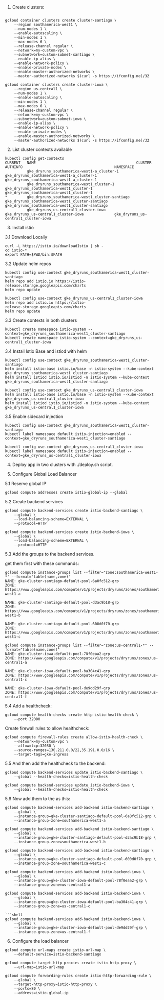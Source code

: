

1. Create clusters: 

```shell

gcloud container clusters create cluster-santiago \
    --region southamerica-west1 \
    --num-nodes 1 \
    --enable-autoscaling \
    --min-nodes 1 \
    --max-nodes 6 \
    --release-channel regular \
    --network=my-custom-vpc \
    --subnetwork=custom-subnet-santiago \
    --enable-ip-alias \
    --enable-network-policy \
    --enable-private-nodes \
    --enable-master-authorized-networks \
    --master-authorized-networks $(curl -s https://ifconfig.me)/32
```

```shell
gcloud container clusters create cluster-iowa \
    --region us-central1 \
    --num-nodes 1 \
    --enable-autoscaling \
    --min-nodes 1 \
    --max-nodes 6 \
    --release-channel regular \
    --network=my-custom-vpc \
    --subnetwork=custom-subnet-iowa \
    --enable-ip-alias \
    --enable-network-policy \
    --enable-private-nodes \
    --enable-master-authorized-networks \
    --master-authorized-networks $(curl -s https://ifconfig.me)/32
```

2. List cluster contexts available

```shell
kubectl config get-contexts
CURRENT   NAME                                              CLUSTER                                           AUTHINFO                                          NAMESPACE
          gke_dryruns_southamerica-west1-a_cluster-1        gke_dryruns_southamerica-west1-a_cluster-1        gke_dryruns_southamerica-west1-a_cluster-1        
          gke_dryruns_southamerica-west1_cluster-1          gke_dryruns_southamerica-west1_cluster-1          gke_dryruns_southamerica-west1_cluster-1          
*         gke_dryruns_southamerica-west1_cluster-santiago   gke_dryruns_southamerica-west1_cluster-santiago   gke_dryruns_southamerica-west1_cluster-santiago   
          gke_dryruns_us-central1_cluster-iowa              gke_dryruns_us-central1_cluster-iowa              gke_dryruns_us-central1_cluster-iowa      
```



3. Install istio

3.1 Download Locally

```shell
curl -L https://istio.io/downloadIstio | sh -
cd istio-*
export PATH=$PWD/bin:$PATH
```

3.2 Update helm repos

```shell
kubectl config use-context gke_dryruns_southamerica-west1_cluster-santiago
helm repo add istio.io https://istio-release.storage.googleapis.com/charts
helm repo update
```

```shell
kubectl config use-context gke_dryruns_us-central1_cluster-iowa
helm repo add istio.io https://istio-release.storage.googleapis.com/charts
helm repo update
```

3.3 Create contexts in both clusters

```shell
kubectl create namespace istio-system --context=gke_dryruns_southamerica-west1_cluster-santiago
kubectl create namespace istio-system --context=gke_dryruns_us-central1_cluster-iowa
```

3.4 Install Istio Base and istiod with helm

```shell
kubectl config use-context gke_dryruns_southamerica-west1_cluster-santiago
helm install istio-base istio.io/base -n istio-system --kube-context gke_dryruns_southamerica-west1_cluster-santiago
helm install istiod istio.io/istiod -n istio-system --kube-context gke_dryruns_southamerica-west1_cluster-santiago
```


```shell
kubectl config use-context gke_dryruns_us-central1_cluster-iowa
helm install istio-base istio.io/base -n istio-system --kube-context gke_dryruns_us-central1_cluster-iowa
helm install istiod istio.io/istiod -n istio-system --kube-context gke_dryruns_us-central1_cluster-iowa
```

3.5 Enable sidecard injection

```shell
kubectl config use-context gke_dryruns_southamerica-west1_cluster-santiago
kubectl label namespace default istio-injection=enabled --context=gke_dryruns_southamerica-west1_cluster-santiago
```

```shell
kubectl config use-context gke_dryruns_us-central1_cluster-iowa
kubectl label namespace default istio-injection=enabled --context=gke_dryruns_us-central1_cluster-iowa
```


4. Deploy app in two clusters with ./deploy.sh script. 

5. Configure Global Load Balancer

5.1 Reserve global IP

```shell
gcloud compute addresses create istio-global-ip --global
```

5.2 Create backend services

```shell
gcloud compute backend-services create istio-backend-santiago \
    --global \
    --load-balancing-scheme=EXTERNAL \
    --protocol=HTTP
```

```shell
gcloud compute backend-services create istio-backend-iowa \
    --global \
    --load-balancing-scheme=EXTERNAL \
    --protocol=HTTP
```

5.3 Add the groups to the backend services. 

get them first with these commands: 

```shell
gcloud compute instance-groups list --filter="zone:southamerica-west1-*" --format="table(name,zone)"
NAME: gke-cluster-santiago-default-pool-6a0fc512-grp
ZONE: https://www.googleapis.com/compute/v1/projects/dryruns/zones/southamerica-west1-a

NAME: gke-cluster-santiago-default-pool-d3ac9b18-grp
ZONE: https://www.googleapis.com/compute/v1/projects/dryruns/zones/southamerica-west1-b

NAME: gke-cluster-santiago-default-pool-600d0f70-grp
ZONE: https://www.googleapis.com/compute/v1/projects/dryruns/zones/southamerica-west1-c
```

```shell
gcloud compute instance-groups list --filter="zone:us-central1-*" --format="table(name,zone)"
NAME: gke-cluster-iowa-default-pool-78f0eaa2-grp
ZONE: https://www.googleapis.com/compute/v1/projects/dryruns/zones/us-central1-a

NAME: gke-cluster-iowa-default-pool-ba304c41-grp
ZONE: https://www.googleapis.com/compute/v1/projects/dryruns/zones/us-central1-c

NAME: gke-cluster-iowa-default-pool-de9dd29f-grp
ZONE: https://www.googleapis.com/compute/v1/projects/dryruns/zones/us-central1-f
```


5.4 Add a healthcheck: 

```shell
gcloud compute health-checks create http istio-health-check \
    --port 32080
```

Create firewall rules to allow healthcheck: 

```shell
gcloud compute firewall-rules create allow-istio-health-check \
    --network=my-custom-vpc \
    --allow=tcp:32080 \
    --source-ranges=130.211.0.0/22,35.191.0.0/16 \
    --target-tags=gke-ingress
```


5.5 And then add the healthcheck to the backend: 

```shell
gcloud compute backend-services update istio-backend-santiago \
    --global --health-checks=istio-health-check
```


```shell
gcloud compute backend-services update istio-backend-iowa \
    --global --health-checks=istio-health-check
```

5.6 Now add them to the as this: 

```shell
gcloud compute backend-services add-backend istio-backend-santiago \
    --global \
    --instance-group=gke-cluster-santiago-default-pool-6a0fc512-grp \
    --instance-group-zone=southamerica-west1-a
```

```shell
gcloud compute backend-services add-backend istio-backend-santiago \
    --global \
    --instance-group=gke-cluster-santiago-default-pool-d3ac9b18-grp \
    --instance-group-zone=southamerica-west1-b
```

```shell
gcloud compute backend-services add-backend istio-backend-santiago \
    --global \
    --instance-group=gke-cluster-santiago-default-pool-600d0f70-grp \
    --instance-group-zone=southamerica-west1-c
```

```shell
gcloud compute backend-services add-backend istio-backend-iowa \
    --global \
    --instance-group=gke-cluster-iowa-default-pool-78f0eaa2-grp \
    --instance-group-zone=us-central1-a
```

```shell
gcloud compute backend-services add-backend istio-backend-iowa \
    --global \
    --instance-group=gke-cluster-iowa-default-pool-ba304c41-grp \
    --instance-group-zone=us-central1-c

```shell
gcloud compute backend-services add-backend istio-backend-iowa \
    --global \
    --instance-group=gke-cluster-iowa-default-pool-de9dd29f-grp \
    --instance-group-zone=us-central1-f
```

6. Configure the load balancer

```shell
gcloud compute url-maps create istio-url-map \
    --default-service=istio-backend-santiago
```

```shell
gcloud compute target-http-proxies create istio-http-proxy \
    --url-map=istio-url-map
```


```shell
gcloud compute forwarding-rules create istio-http-forwarding-rule \
    --global \
    --target-http-proxy=istio-http-proxy \
    --ports=80 \
    --address=istio-global-ip
```